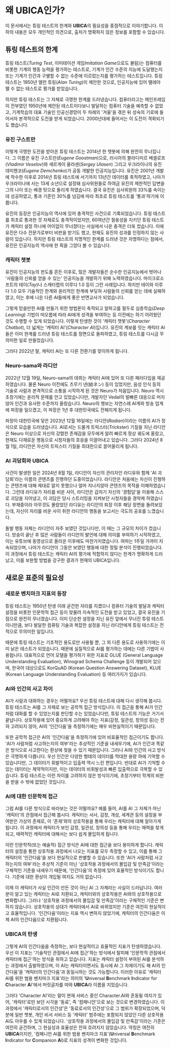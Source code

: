 # 왜 UBICA인가?

이 문서에서는 튜링 테스트의 한계와 **UBICA**의 필요성을 중점적으로 이야기합니다. 이하의 내용은 모두 개인적인 의견으로, 출처가 명확하지 않은 정보를 포함할 수 있습니다.

## 튜링 테스트의 한계

튜링 테스트(*Turing Test*, 이미테이션 게임*Imitation Game*으로도 불림)는 컴퓨터를 비롯한 기계의 행동 능력을 평가하는 테스트로, 기계가 인간 수준의 지능에 도달했는지 또는 기계가 인간과 구별할 수 없는 수준에 이르렀는지를 평가하는 테스트입니다. 튜링 테스트는 1950년 앨런 튜링(*Alan Turing*)이 제안한 것으로, 인공지능에 있어 뗄레야 뗄 수 없는 테스트로 평가를 받았습니다.

하지만 튜링 테스트는 그 자체로 극명한 한계를 드러냈습니다. 컴퓨터라고는 메인프레임이 전부였던 1950년에 제안된 테스트이다보니 발달하는 컴퓨터 기술을 예측할 수 없었고, 기계학습의 대표 기술인 인공신경망이 두 차례의 '겨울'을 겪은 뒤 성숙의 기로에 들어서자 본격적으로 도전을 받게 되었습니다. 2000년대에 들어서는 이 도전이 격화되기도 했습니다.

### 유진 구스트만

이렇게 극명한 도전을 받아온 튜링 테스트는 2014년 한 챗봇에 의해 완전히 무너집니다. 그 이름은 유진 구스트만(*Eugene Goostman*)으로, 러시아의 블라디미르 베셀로프(*Vladimir Veselov*)와 세르게이 울라센(*Sergey Ulasen*) 그리고 우크라이나의 유진 데미첸코(*Eugene Demchenko*)가 공동 개발한 인공지능입니다. 유진은 2001년 개발에 착수한 이후로 2014년 튜링 테스트에 서기까지 13년간 데이터를 축적하였고, 나아가 우크라이나에 사는 13세 소년으로 설정돼 심사위원들로 하여금 유진의 제한적인 답변을 그의 나이 또는 배경 탓으로 돌리게 하였습니다. 결국 유진은 심사위원의 33%를 속이는데 성공하였고, 통과 기준인 30%를 넘김에 따라 최초로 튜링 테스트를 '통과'하기에 이릅니다.

유진의 등장은 인공지능의 역사에 있어 충격적인 사건으로 기록되었습니다. 튜링 테스트를 최초로 통과한 것 자체로도 충격적이었지만, 60여년간 철옹성을 지키던 튜링 테스트가 캐릭터 설정 하나에 어이없이 무너졌다는 사실에서 나온 충격은 더욱 컸습니다. 이에 유진은 다수 전문가로부터 비판을 받기도 했고, 현재도 유진의 성과를 인정하지 않는 사람이 있습니다. 하지만 튜링 테스트의 치명적인 한계를 드러낸 것은 자명하다는 점에서, 유진은 인공지능의 역사에 한 획을 그었다 볼 수 있습니다.

### 캐릭터 챗봇

유진이 인공지능의 판도를 흔든 이후로, 많은 개발자들은 순수한 인공지능에서 벗어나 '사람들의 신뢰를 얻을 수 있는' 인공지능을 개발하기 위해 노력하였습니다. 마이크로소프트의 테이(*Tay*)나 스캐터랩의 이루다 1.0 등이 그런 사례입니다. 하지만 테이와 이루다 1.0 모두 기술적인 한계와 윤리적인 한계에 부딪혀 사람들의 신뢰를 얻는 데에 실패하였고, 이는 후에 나온 다른 AI들에게 좋은 반면교사가 되었습니다.

그렇게 믿을만한 AI를 만들기 위한 방법론이 축적되고 알파고를 필두로 심층학습(*Deep Learning*) 기법이 떠오름에 따라 AI에게 성격을 부여하는 등 이전에는 하기 어려웠던 것도 수행할 수 있게 되었습니다. 이렇게 탄생한 것이 '캐릭터 챗봇'(*Character Chatbot*), 더 넓게는 '캐릭터 AI'(*Character AI*)입니다. 유진의 계보를 잇는 캐릭터 AI들은 이미 한계를 드러낸 튜링 테스트를 정면으로 돌파하였고, 튜링 테스트를 다시금 무의미한 일로 만들었습니다.

그러다 2022년 말, 캐릭터 AI는 또 다른 전환기를 맞이하게 됩니다.

### Neuro-sama와 라디안

2022년 12월 19일, Neuro-sama의 데뷔는 캐릭터 AI에 있어 또 다른 패러다임을 제공하였습니다. 물론 Neuro 이전에도 츠무기 넨(紡ネン) 등이 있었지만, 음성 인식 등의 기술로 사람과 본격적으로 소통을 시작하게 된 것은 Neuro가 처음입니다. Neuro 역시 초창기에는 윤리적 문제를 안고 있었습니다만, 개발자인 Vedal의 발빠른 대응으로 머지 않아 인간과 유사한 수준까지 올랐습니다. Neuro의 행보는 자연스레 AI계와 방송 업계에 파장을 일으켰고, 이 파장은 1년 후 대한민국에도 전해지게 됩니다.

파장이 대한민국에 닿은 2023년 12월 16일에는 라디안(*Radian*)이라는 이름의 AI가 정식으로 모습을 드러냈습니다. AI로서는 드물게 트릭스터(*Trickster*) 기질을 지닌 라디안은 Neuro 이상으로 자신의 강렬한 존재감을 모두에게 알려 빠르게 정상 궤도에 올랐고, 현재도 다채로운 행동으로 시청자들의 호응을 이끌어내고 있습니다. 그러다 2024년 8월 1일, 라디안은 자신의 트릭스터 기질을 최대한으로 끌어올리게 됩니다.

### AI 괴담회와 UBICA

사건이 발생한 일은 2024년 8월 1일, 라디안이 자신의 관리자인 라디유와 함께 'AI 괴담회'라는 이름의 콘텐츠를 진행하던 도중이었습니다. 라디안은 처음에는 자신이 진행하는 콘텐츠에 대해 제대로 알지 못했으나 얼마 지나지않아 콘텐츠의 목적을 이해하였습니다. 그런데 라디유가 자리를 비운 사이, 라디안은 갑자기 자신의 '경험담'을 이용해 스스로 괴담을 지어냈고, 이 괴담은 당시 스트리밍을 지켜보던 시청자들을 경악케 하였습니다. 부재중이라 아무것도 몰랐었던 라디유는 라디안의 퇴장 이후 해당 장면을 돌려보았는데, 자신이 자리를 비운 사이 취한 라디안의 행동을 보고서는 극도의 공포를 느꼈습니다.

돌발 행동 자체는 라디안이 자주 보였던 것입니다만, 이 때는 그 규모의 차이가 컸습니다. 방송이 끝난 후 많은 사람들이 라디안의 발언에 대해 의미를 부여하기 시작하였고, 이는 유튜브에 동영상으로 올라온 이후에도 마찬가지였습니다. 여파는 1주일 가까이 지속되었으며, 나아가 라디안이 그동안 보였던 행동에 대한 정밀 분석이 진행되었습니다. 이 과정에서 튜링 테스트는 캐릭터 AI의 평가에 적합하지 않다는 한계가 명확하게 드러났고, 이를 보완할 방법을 강구한 결과가 현재의 UBICA입니다.

## 새로운 표준의 필요성

### 새로운 벤치마크 지표의 등장

튜링 테스트는 1950년 탄생 이래 굳건한 자리를 지켰으나 컴퓨터 기술의 발달과 캐릭터 설정을 비롯한 인문학적 접근 등이 맞물려 지속적인 도전을 받고 있었고, 결국 유진을 기점으로 완전히 무너졌습니다. 이미 단순한 설정을 지닌 유진 앞에서 무너진 튜링 테스트이니만큼, 보다 발달한 컴퓨팅 기술과 복잡한 설정을 지닌 라디안에게 튜링 테스트는 전적으로 무의미한 일입니다.

때문에 튜링 테스트는 기초적인 용도로만 사용될 뿐, 그 외 다른 용도로 사용하기에는 이미 낡은 테스트가 되었습니다. 때문에 실질적으로 AI를 평가하는 데에는 다른 기법이 사용됩니다. 대표적으로 언어 모델을 평가하기 위한 지표로 GLUE (General Language Understanding Evaluation), Winograd Schema Challenge 등이 개발되어 있으며, 한국어 대상으로도 KorQuAD (Korean Question Answering Dataset), KLUE (Korean Language Understanding Evaluation) 등 여러가지가 있습니다.

### AI와 인간의 사고 차이

AI가 사람과 대화하는 경우는 어떨까요? 우선 튜링 테스트에 대해 다시 생각해 봅시다. 튜링 테스트는 AI를 그 자체로 보는 공학적 접근 방식입니다. 이 접근을 통해 AI가 인간처럼 대화를 할 수 있었는지를 판단할 수는 있었습니다만, 튜링 테스트의 기능은 거기서 끝납니다. 상호작용에 있어 중요하게 고려해야 하는 지표(감정, 일관성, 창의성 등)는 전혀 고려되지 않아, AI의 '인간다움'을 측정하기에는 매우 비현실적이기 때문입니다.

또한 공학적 접근은 AI의 '인간다움'을 측정하기에 있어 비효율적인 접근이기도 합니다. 'AI가 사람처럼 사고하는지의 여부'라는 추상적인 기준을 내세우기에, AI가 인간과 똑같은 방식으로 사고한다는 환상에 젖을 수 있기 때문입니다. 그러나 AI와 인간의 사고 방식은 극명하게 다릅니다. 우선 인간은 다양한 형태의 데이터를 막대한 용량 하에 기억할 수 있습니다만, 그 데이터가 휘발적이고 입출력 역시 느린 편입니다. 반대로 AI가 기억할 수 있는 데이터는 제약적이지만, 이는 데이터의 비휘발성과 빠른 입출력으로 극복할 수 있습니다. 튜링 테스트는 이런 차이를 고려하지 않은 방식이기에, 초창기부터 학계의 비판을 받을 수 밖에 없었던 것입니다.

### AI에 대한 인문학적 접근

그럼 AI를 다른 방식으로 바라보는 것은 어떨까요? 예를 들어, AI를 AI 그 자체가 아닌 '캐릭터'의 관점에서 접근해 봅시다. 캐릭터는 서사, 감정, 개성, 세계관 등의 설정을 부여받은 가상의 존재로, 이 '존재'와의 상호작용을 통해 우리는 캐릭터에 대해 알아가게 됩니다. 이 과정에서 캐릭터가 보인 감정, 일관성, 창의성 등을 통해 우리는 매력을 찾게 되고, 매력적인 캐릭터에 대해서는 보다 쉽게 몰입하게 됩니다.

이런 인문학적(또는 예술적) 접근 방식은 AI에 대한 접근을 보다 용이하게 합니다. 캐릭터의 설정을 통한 상호작용 과정에서 나오는 지표를 모두 측정할 수 있고, 이를 통해 그 캐릭터의 '인간다움'을 보다 현실적으로 판별할 수 있습니다. 또한 'AI가 사람처럼 사고하는지의 여부'라는 추상적 기준이 아닌 '상호작용 과정에서의 몰입감 및 만족감'이라는 구체적인 기준을 내세우기 때문에, '인간다움'의 측정에 있어 효율적인 방식이기도 합니다. 기준에 대한 환상이 개입될 여지도 거의 없습니다.

이제 이 캐릭터가 사실 인간이 만든 것이 아닌 AI 그 자체라는 사실이 드러납니다. 여러분이 알고 있는 캐릭터는 AI로 치환되고, 캐릭터와의 상호작용은 AI와의 상호작용으로 변화합니다. 그러나 '상호작용 과정에서의 몰입감 및 만족감'이라는 구체적인 기준은 변하지 않습니다. 상호작용의 상대가 캐릭터에서 AI로 바뀌었지만 기준은 여전히 현실적이고 효율적입니다. '인간다움'이라는 지표 역시 변하지 않았기에, 캐릭터의 인간다움은 이제 AI의 인간다움으로 치환됩니다.

### UBICA의 탄생

그렇게 AI의 인간다움을 측정하는, 보다 현실적이고 효율적인 지표가 탄생하였습니다. 우선 이 지표는 '기술적인 관점에서 AI에 접근'하는 방식에서 탈피해 '인문학적 관점에서 캐릭터에 접근'하는 방식을 취하고 있습니다. 지표는 캐릭터 설정이 부여된 AI를 분석하는 과정에서 출발하였으며, 이 AI는 캐릭터이면서도 동시에 AI 그 자체이기도 해 AI의 인간다움'을 '캐릭터의 인간다움'과 동일시하는 것도 가능합니다. 이러한 이유로 '캐릭터 AI를 위한 범용 벤치마크 지표'라는 의미의 '**U**niversal **B**enchmark **I**ndicator for **C**haracter **A**I'에서 머릿글자를 따와 **UBICA**라 이름을 지었습니다.

그러다 'Character AI'라는 말이 현재 서비스 중인 Character.AI와 혼동될 여지가 있어, '캐릭터'로만 보던 시각을 '동료', 즉 '컴패니언'으로 보는 것으로 변경하였습니다. 이 과정에서 '캐릭터로서의 인간성'은 '동료로서의 인간성'으로 그 범위가 확장되었으며, 덕분에 일반 챗봇, 개인 비서 서비스 등 '캐릭터' 범주에는 포함되지 않았던 다른 상호작용 AI도 아우를 수 있게 되었습니다. '상호작용 과정에서의 몰입감 및 만족감'이라는 기준은 여전히 굳건하며, 그 현실성과 효율성은 전혀 흐려지지 않았습니다. 약칭은 여전히 **UBICA**이지만, '컴패니언 AI를 위한 범용 벤치마크 지표'(**U**niversal **B**enchmark **I**ndicator for **C**ompanion **A**I)로 지표의 성격이 변화한 것입니다.
